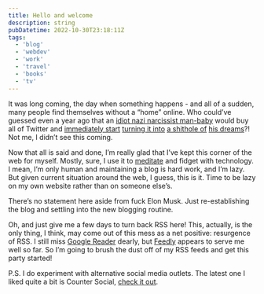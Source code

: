 ```yaml
---
title: Hello and welcome
description: string
pubDatetime: 2022-10-30T23:18:11Z
tags:
  - 'blog'
  - 'webdev'
  - 'work'
  - 'travel'
  - 'books'
  - 'tv'
---
```


It was long coming, the day when something happens - and all of a sudden, many people find themselves without a “home” online. Who could’ve guessed even a year ago that an [idiot nazi narcissist man-baby](https://twitter.com/elonmusk) would buy all of Twitter and [immediately start](https://www.theverge.com/2022/10/30/23430008/elon-musk-twitter-homepage-subscriptions-changes) [turning it into](https://www.theverge.com/2022/10/30/23431931/twitter-paid-verification-elon-musk-blue-monthly-subscription) [a shithole of](https://twitter.com/daveyalba/status/1586788146578178049?s=20&t=nUUx_AXtlQH8f1Eqilc_JA) [his dreams](https://www.theverge.com/2022/10/30/23431337/twitter-hateful-tweets-elon-musk-takeover-free-speech)?! Not me, I didn’t see this coming.

Now that all is said and done, I’m really glad that I’ve kept this corner of the web for myself. Mostly, sure, I use it to [meditate](/blog/2021/12/19/meditation-through-code) and fidget with technology. I mean, I’m only human and maintaining a blog is hard work, and I’m lazy. But given current situation around the web, I guess, this is it. Time to be lazy on my own website rather than on someone else’s.

There’s no statement here aside from fuck Elon Musk. Just re-establishing the blog and settling into the new blogging routine.

Oh, and just give me a few days to turn back RSS here! This, actually, is the only thing, I think, may come out of this mess as a net positive: resurgence of RSS. I still miss [Google Reader](https://en.wikipedia.org/wiki/Google_Reader) dearly, but [Feedly](https://feedly.com/) appears to serve me well so far. So I’m going to brush the dust off of my RSS feeds and get this party started!

P.S. I do experiment with alternative social media outlets. The latest one I liked quite a bit is Counter Social, [check it out](https://lounge.town/@rosnovsky).
